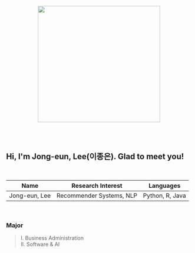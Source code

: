 <p align="center"><img src="https://user-images.githubusercontent.com/67620728/126331548-bd808c9b-22ba-42ea-8f79-2b4ffba9684f.PNG" width="332.4" height="316.8">  

<br/><br/>

## Hi, I'm Jong-eun, Lee(이종은). Glad to meet you!  

<br/>
    
Name | Research Interest | Languages
--- | --- | ---
Jong-eun, Lee | Recommender Systems, NLP | Python, R, Java

<br/>

### Major
> Ⅰ. Business Administration  
> Ⅱ. Software & AI

<br/>
